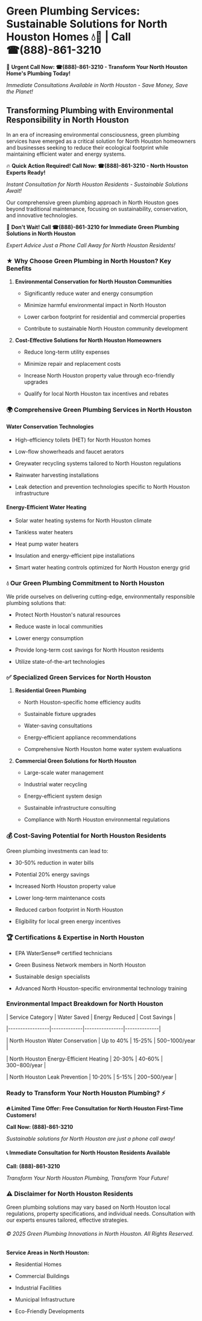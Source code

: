 # Green Plumbing Services: Sustainable Solutions for North Houston Homes 💧🌿 | Call ☎(888)-861-3210

🚨 **Urgent Call Now: ☎(888)-861-3210 - Transform Your North Houston Home's Plumbing Today!**
*Immediate Consultations Available in North Houston - Save Money, Save the Planet!*

## Transforming Plumbing with Environmental Responsibility in North Houston

In an era of increasing environmental consciousness, green plumbing services have emerged as a critical solution for North Houston homeowners and businesses seeking to reduce their ecological footprint while maintaining efficient water and energy systems. 

🔥 **Quick Action Required! Call Now: ☎(888)-861-3210 - North Houston Experts Ready!**
*Instant Consultation for North Houston Residents - Sustainable Solutions Await!*

Our comprehensive green plumbing approach in North Houston goes beyond traditional maintenance, focusing on sustainability, conservation, and innovative technologies.

🚨 **Don't Wait! Call ☎(888)-861-3210 for Immediate Green Plumbing Solutions in North Houston**
*Expert Advice Just a Phone Call Away for North Houston Residents!*

### ★ Why Choose Green Plumbing in North Houston? Key Benefits

1. **Environmental Conservation for North Houston Communities** 
   - Significantly reduce water and energy consumption
   - Minimize harmful environmental impact in North Houston
   - Lower carbon footprint for residential and commercial properties
   - Contribute to sustainable North Houston community development

2. **Cost-Effective Solutions for North Houston Homeowners** 
   - Reduce long-term utility expenses
   - Minimize repair and replacement costs
   - Increase North Houston property value through eco-friendly upgrades
   - Qualify for local North Houston tax incentives and rebates

### 🌍 Comprehensive Green Plumbing Services in North Houston

#### Water Conservation Technologies
- High-efficiency toilets (HET) for North Houston homes
- Low-flow showerheads and faucet aerators
- Greywater recycling systems tailored to North Houston regulations
- Rainwater harvesting installations
- Leak detection and prevention technologies specific to North Houston infrastructure

#### Energy-Efficient Water Heating
- Solar water heating systems for North Houston climate
- Tankless water heaters
- Heat pump water heaters
- Insulation and energy-efficient pipe installations
- Smart water heating controls optimized for North Houston energy grid

### 💧 Our Green Plumbing Commitment to North Houston

We pride ourselves on delivering cutting-edge, environmentally responsible plumbing solutions that:
- Protect North Houston's natural resources
- Reduce waste in local communities
- Lower energy consumption
- Provide long-term cost savings for North Houston residents
- Utilize state-of-the-art technologies

### ✅ Specialized Green Services for North Houston

1. **Residential Green Plumbing**
   - North Houston-specific home efficiency audits
   - Sustainable fixture upgrades
   - Water-saving consultations
   - Energy-efficient appliance recommendations
   - Comprehensive North Houston home water system evaluations

2. **Commercial Green Solutions for North Houston**
   - Large-scale water management
   - Industrial water recycling
   - Energy-efficient system design
   - Sustainable infrastructure consulting
   - Compliance with North Houston environmental regulations

### 💰 Cost-Saving Potential for North Houston Residents

Green plumbing investments can lead to:
- 30-50% reduction in water bills
- Potential 20% energy savings
- Increased North Houston property value
- Lower long-term maintenance costs
- Reduced carbon footprint in North Houston
- Eligibility for local green energy incentives

### 🏆 Certifications & Expertise in North Houston

- EPA WaterSense® certified technicians
- Green Business Network members in North Houston
- Sustainable design specialists
- Advanced North Houston-specific environmental technology training

### Environmental Impact Breakdown for North Houston

| Service Category | Water Saved | Energy Reduced | Cost Savings |
|-----------------|-------------|----------------|--------------|
| North Houston Water Conservation | Up to 40% | 15-25% | $500-$1000/year |
| North Houston Energy-Efficient Heating | 20-30% | 40-60% | $300-$800/year |
| North Houston Leak Prevention | 10-20% | 5-15% | $200-$500/year |

### Ready to Transform Your North Houston Plumbing? ⚡

**🔥 Limited Time Offer: Free Consultation for North Houston First-Time Customers!**

**Call Now: (888)-861-3210**
*Sustainable solutions for North Houston are just a phone call away!*

#### 📞 Immediate Consultation for North Houston Residents Available

**Call: (888)-861-3210**
*Transform Your North Houston Plumbing, Transform Your Future!*

### ⚠️ Disclaimer for North Houston Residents

Green plumbing solutions may vary based on North Houston local regulations, property specifications, and individual needs. Consultation with our experts ensures tailored, effective strategies.

###### © 2025 Green Plumbing Innovations in North Houston. All Rights Reserved.

**Service Areas in North Houston:** 
- Residential Homes
- Commercial Buildings
- Industrial Facilities
- Municipal Infrastructure
- Eco-Friendly Developments